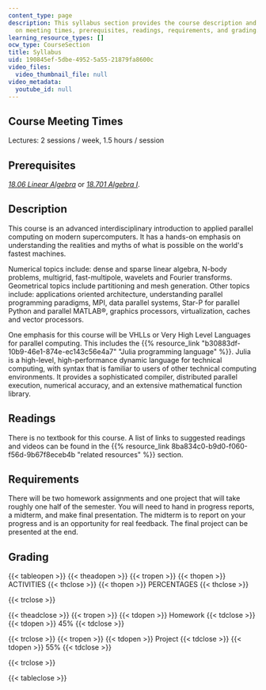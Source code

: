 ```yaml
---
content_type: page
description: This syllabus section provides the course description and information
  on meeting times, prerequisites, readings, requirements, and grading.
learning_resource_types: []
ocw_type: CourseSection
title: Syllabus
uid: 190845ef-5dbe-4952-5a55-21879fa8600c
video_files:
  video_thumbnail_file: null
video_metadata:
  youtube_id: null
---
```


Course Meeting Times
--------------------

Lectures: 2 sessions / week, 1.5 hours / session

Prerequisites
-------------

[_18.06 Linear Algebra_](/courses/18-06-linear-algebra-spring-2010) or [_18.701 Algebra I_](/courses/18-701-algebra-i-fall-2010).

Description
-----------

This course is an advanced interdisciplinary introduction to applied parallel computing on modern supercomputers. It has a hands-on emphasis on understanding the realities and myths of what is possible on the world's fastest machines.

Numerical topics include: dense and sparse linear algebra, N-body problems, multigrid, fast-multipole, wavelets and Fourier transforms. Geometrical topics include partitioning and mesh generation. Other topics include: applications oriented architecture, understanding parallel programming paradigms, MPI, data parallel systems, Star-P for parallel Python and parallel MATLAB®, graphics processors, virtualization, caches and vector processors.

One emphasis for this course will be VHLLs or Very High Level Languages for parallel computing. This includes the {{% resource_link "b30883df-10b9-46e1-874e-ec143c56e4a7" "Julia programming language" %}}. Julia is a high-level, high-performance dynamic language for technical computing, with syntax that is familiar to users of other technical computing environments. It provides a sophisticated compiler, distributed parallel execution, numerical accuracy, and an extensive mathematical function library.

Readings
--------

There is no textbook for this course. A list of links to suggested readings and videos can be found in the {{% resource_link 8ba834c0-b9d0-f060-f56d-9b67f8eceb4b "related resources" %}} section.

Requirements
------------

There will be two homework assignments and one project that will take roughly one half of the semester. You will need to hand in progress reports, a midterm, and make final presentation. The midterm is to report on your progress and is an opportunity for real feedback. The final project can be presented at the end.

Grading
-------

{{< tableopen >}}
{{< theadopen >}}
{{< tropen >}}
{{< thopen >}}
ACTIVITIES
{{< thclose >}}
{{< thopen >}}
PERCENTAGES
{{< thclose >}}

{{< trclose >}}

{{< theadclose >}}
{{< tropen >}}
{{< tdopen >}}
Homework
{{< tdclose >}}
{{< tdopen >}}
45%
{{< tdclose >}}

{{< trclose >}}
{{< tropen >}}
{{< tdopen >}}
Project
{{< tdclose >}}
{{< tdopen >}}
55%
{{< tdclose >}}

{{< trclose >}}

{{< tableclose >}}